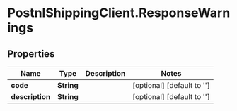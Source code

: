# PostnlShippingClient.ResponseWarnings

## Properties
Name | Type | Description | Notes
------------ | ------------- | ------------- | -------------
**code** | **String** |  | [optional] [default to &#39;&#39;]
**description** | **String** |  | [optional] [default to &#39;&#39;]


